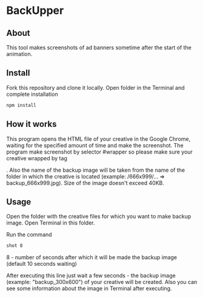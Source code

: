 # BackUpper

## About

This tool makes screenshots of ad banners sometime after the start of the animation. 

## Install

Fork this repository and clone it locally. Open folder in the Terminal and complete installation
```bash
npm install 
```

## How it works

This program opens the HTML file of your creative in the Google Chrome, waiting for the specified amount of time and make the screenshot. The program make screenshot by selector #wrapper so please make sure your creative wrapped by tag <div id="wrapper"></div>. Also the name of the backup image will be taken from the name of the folder in which the creative is located (example: /666x999/... => backup_666x999.jpg). Size of the image doesn't exceed 40KB. 

## Usage

Open the folder with the creative files for which you want to make backup image. Open Terminal in this folder.

Run the command 
```bash
shot 8 
```
8 - number of seconds after which it will be made the backup image (default 10 seconds waiting)

After executing this line just wait a few seconds - the backup image (example: "backup_300x600") of your creative will be created. Also you can see some information about the image in Terminal after executing.

